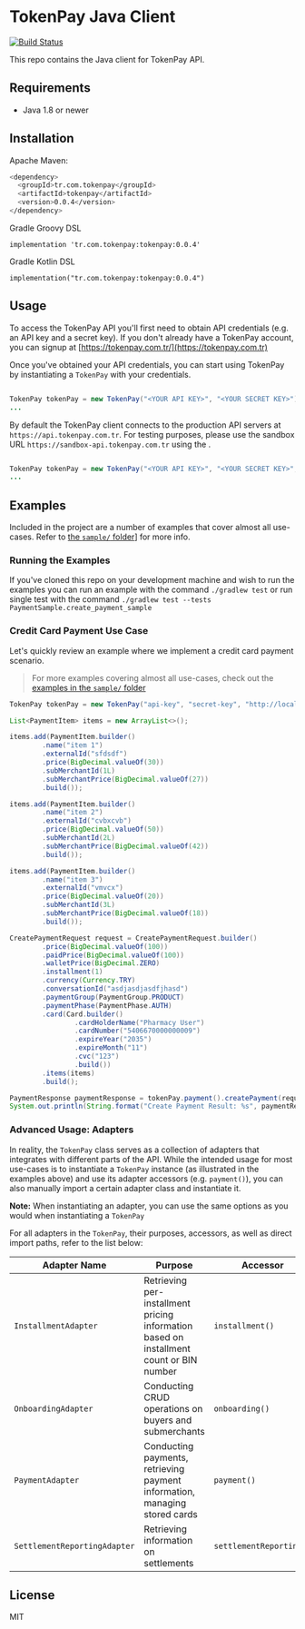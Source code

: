 # TokenPay Java Client

[![Build Status](https://github.com/TokenPayEng/tokenpay-java-client/workflows/TokenPay%20Java%20CI/badge.svg)](https://github.com/TokenPayEng/tokenpay-java-client/actions)

This repo contains the Java client for TokenPay API.

## Requirements
- Java 1.8 or newer

## Installation
Apache Maven:
```bash
<dependency>
  <groupId>tr.com.tokenpay</groupId>
  <artifactId>tokenpay</artifactId>
  <version>0.0.4</version>
</dependency>
```
Gradle Groovy DSL
```
implementation 'tr.com.tokenpay:tokenpay:0.0.4'
```
Gradle Kotlin DSL
```
implementation("tr.com.tokenpay:tokenpay:0.0.4")
```

## Usage
To access the TokenPay API you'll first need to obtain API credentials (e.g. an API key and a secret key). If you don't already have a TokenPay account, you can signup at [https://tokenpay.com.tr/](https://tokenpay.com.tr)

Once you've obtained your API credentials, you can start using TokenPay by instantiating a `TokenPay` with your credentials.

```java

TokenPay tokenPay = new TokenPay("<YOUR API KEY>", "<YOUR SECRET KEY>");
...

```

By default the TokenPay client connects to the production API servers at `https://api.tokenpay.com.tr`. For testing purposes, please use the sandbox URL `https://sandbox-api.tokenpay.com.tr` using the .

```java

TokenPay tokenPay = new TokenPay("<YOUR API KEY>", "<YOUR SECRET KEY>", "https://sandbox-api.tokenpay.com.tr");
...

```

## Examples
Included in the project are a number of examples that cover almost all use-cases. Refer to [the `sample/` folder](./src/test/java/tr/com/tokenpay/sample)] for more info.

### Running the Examples
If you've cloned this repo on your development machine and wish to run the examples you can run an example with the command `./gradlew test` or run single test with the command `./gradlew test --tests PaymentSample.create_payment_sample`

### Credit Card Payment Use Case
Let's quickly review an example where we implement a credit card payment scenario.

> For more examples covering almost all use-cases, check out the [examples in the `sample/` folder](./src/test/java/tr/com/tokenpay/sample)

```java
TokenPay tokenPay = new TokenPay("api-key", "secret-key", "http://localhost:8000");

List<PaymentItem> items = new ArrayList<>();

items.add(PaymentItem.builder()
        .name("item 1")
        .externalId("sfdsdf")
        .price(BigDecimal.valueOf(30))
        .subMerchantId(1L)
        .subMerchantPrice(BigDecimal.valueOf(27))
        .build());

items.add(PaymentItem.builder()
        .name("item 2")
        .externalId("cvbxcvb")
        .price(BigDecimal.valueOf(50))
        .subMerchantId(2L)
        .subMerchantPrice(BigDecimal.valueOf(42))
        .build());

items.add(PaymentItem.builder()
        .name("item 3")
        .externalId("vmvcx")
        .price(BigDecimal.valueOf(20))
        .subMerchantId(3L)
        .subMerchantPrice(BigDecimal.valueOf(18))
        .build());

CreatePaymentRequest request = CreatePaymentRequest.builder()
        .price(BigDecimal.valueOf(100))
        .paidPrice(BigDecimal.valueOf(100))
        .walletPrice(BigDecimal.ZERO)
        .installment(1)
        .currency(Currency.TRY)
        .conversationId("asdjasdjasdfjhasd")
        .paymentGroup(PaymentGroup.PRODUCT)
        .paymentPhase(PaymentPhase.AUTH)
        .card(Card.builder()
                .cardHolderName("Pharmacy User")
                .cardNumber("5406670000000009")
                .expireYear("2035")
                .expireMonth("11")
                .cvc("123")
                .build())
        .items(items)
        .build();

PaymentResponse paymentResponse = tokenPay.payment().createPayment(request);
System.out.println(String.format("Create Payment Result: %s", paymentResponse));
```

### Advanced Usage: Adapters
In reality, the `TokenPay` class serves as a collection of adapters that integrates with different parts of the API. While the intended usage for most use-cases is to instantiate a `TokenPay` instance (as illustrated in the examples above) and use its adapter accessors (e.g. `payment()`), you can also manually import a certain adapter class and instantiate it.

**Note:** When instantiating an adapter, you can use the same options as you would when instantiating a `TokenPay`

For all adapters in the `TokenPay`, their purposes, accessors, as well as direct import paths, refer to the list below:

| Adapter Name | Purpose | Accessor |
|--------------|---------|----------|
| `InstallmentAdapter` | Retrieving per-installment pricing information based on installment count or BIN number | `installment()` |
| `OnboardingAdapter` | Conducting CRUD operations on buyers and submerchants | `onboarding()` |
| `PaymentAdapter` | Conducting payments, retrieving payment information, managing stored cards | `payment()` |
| `SettlementReportingAdapter` | Retrieving information on settlements | `settlementReporting()` |

## License
MIT
